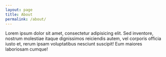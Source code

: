 ```yaml
---
layout: page
title: About
permalink: /about/
---
```


Lorem ipsum dolor sit amet, consectetur adipisicing elit. Sed inventore, nostrum molestiae itaque dignissimos reiciendis autem, vel corporis officia iusto et, rerum ipsam voluptatibus nesciunt suscipit! Eum maiores laboriosam cumque!